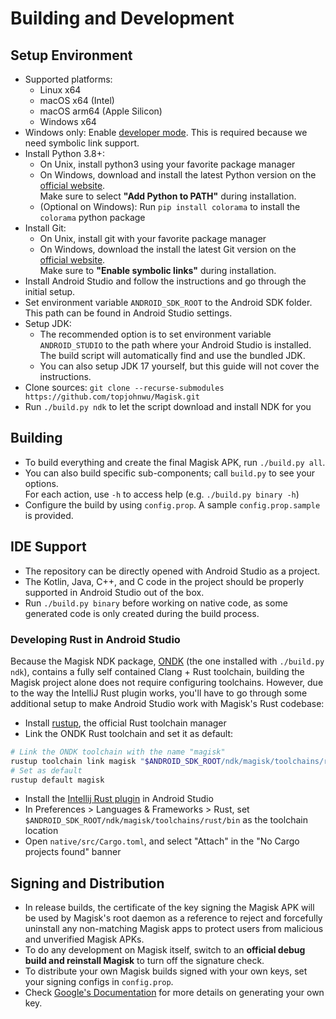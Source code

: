 # Building and Development

## Setup Environment

- Supported platforms:
  - Linux x64
  - macOS x64 (Intel)
  - macOS arm64 (Apple Silicon)
  - Windows x64
- Windows only: Enable [developer mode](https://learn.microsoft.com/en-us/windows/apps/get-started/enable-your-device-for-development). This is required because we need symbolic link support.
- Install Python 3.8+:
  - On Unix, install python3 using your favorite package manager
  - On Windows, download and install the latest Python version on the [official website](https://www.python.org/downloads/windows/).<br>
    Make sure to select **"Add Python to PATH"** during installation.
  - (Optional on Windows): Run `pip install colorama` to install the `colorama` python package
- Install Git:
  - On Unix, install git with your favorite package manager
  - On Windows, download the install the latest Git version on the [official website](https://git-scm.com/download/win).<br>
    Make sure to **"Enable symbolic links"** during installation.
- Install Android Studio and follow the instructions and go through the initial setup.
- Set environment variable `ANDROID_SDK_ROOT` to the Android SDK folder. This path can be found in Android Studio settings.
- Setup JDK:
  - The recommended option is to set environment variable `ANDROID_STUDIO` to the path where your Android Studio is installed. The build script will automatically find and use the bundled JDK.
  - You can also setup JDK 17 yourself, but this guide will not cover the instructions.
- Clone sources: `git clone --recurse-submodules https://github.com/topjohnwu/Magisk.git`
- Run `./build.py ndk` to let the script download and install NDK for you

## Building

- To build everything and create the final Magisk APK, run `./build.py all`.
- You can also build specific sub-components; call `build.py` to see your options. \
  For each action, use `-h` to access help (e.g. `./build.py binary -h`)
- Configure the build by using `config.prop`. A sample `config.prop.sample` is provided.

## IDE Support

- The repository can be directly opened with Android Studio as a project.
- The Kotlin, Java, C++, and C code in the project should be properly supported in Android Studio out of the box.
- Run `./build.py binary` before working on native code, as some generated code is only created during the build process.

### Developing Rust in Android Studio

Because the Magisk NDK package, [ONDK](https://github.com/topjohnwu/ondk) (the one installed with `./build.py ndk`), contains a fully self contained Clang + Rust toolchain, building the Magisk project alone does not require configuring toolchains. However, due to the way the IntelliJ Rust plugin works, you'll have to go through some additional setup to make Android Studio work with Magisk's Rust codebase:

- Install [rustup](https://rustup.rs/), the official Rust toolchain manager
- Link the ONDK Rust toolchain and set it as default:

```bash
# Link the ONDK toolchain with the name "magisk"
rustup toolchain link magisk "$ANDROID_SDK_ROOT/ndk/magisk/toolchains/rust"
# Set as default
rustup default magisk
```

- Install the [Intellij Rust plugin](https://www.jetbrains.com/rust/) in Android Studio
- In Preferences > Languages & Frameworks > Rust, set `$ANDROID_SDK_ROOT/ndk/magisk/toolchains/rust/bin` as the toolchain location
- Open `native/src/Cargo.toml`, and select "Attach" in the "No Cargo projects found" banner

## Signing and Distribution

- In release builds, the certificate of the key signing the Magisk APK will be used by Magisk's root daemon as a reference to reject and forcefully uninstall any non-matching Magisk apps to protect users from malicious and unverified Magisk APKs.
- To do any development on Magisk itself, switch to an **official debug build and reinstall Magisk** to turn off the signature check.
- To distribute your own Magisk builds signed with your own keys, set your signing configs in `config.prop`.
- Check [Google's Documentation](https://developer.android.com/studio/publish/app-signing.html#generate-key) for more details on generating your own key.
